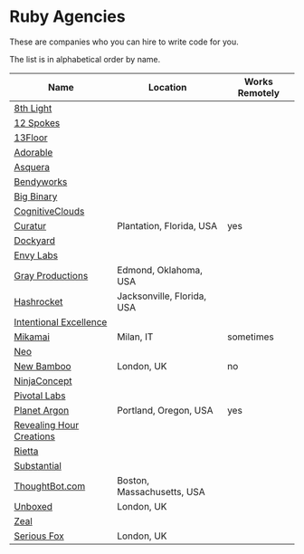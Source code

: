 # Ruby Agencies

These are companies who you can hire to write code for you.

The list is in alphabetical order by name.

Name                                                | Location                   | Works Remotely
----------------------------------------------------|----------------------------|---------------
[8th Light](http://8thLight.com)                    |                            |
[12 Spokes](http://www.12spokes.com/)               |                            |
[13Floor](http://13floor.org/)                      |                            |
[Adorable](http://Adorable.io)                      |                            |
[Asquera](http://asquera.de)                        |                            |
[Bendyworks](http://Bendyworks.com)                 |                            |
[Big Binary](http://BigBinary.com)                  |                            |
[CognitiveClouds](http://www.cognitiveclouds.com/)  |                            |
[Curatur](http://Curatur.com)                       | Plantation, Florida, USA   | yes
[Dockyard](http://dockyard.com)                     |                            |
[Envy Labs](http://envylabs.com)                    |                            |
[Gray Productions](http://graysoftinc.com/)         | Edmond, Oklahoma, USA      |
[Hashrocket](http://Hashrocket.com)                 | Jacksonville, Florida, USA |
[Intentional Excellence](http://iephq.com)          |                            |
[Mikamai](http://www.mikamai.com)                   | Milan, IT                  | sometimes
[Neo](http://Neo.com)                               |                            |
[New Bamboo](http://www.new-bamboo.co.uk)           | London, UK                 | no
[NinjaConcept](http://ninjaconcept.com)             |                            |
[Pivotal Labs](http://pivotal.com)                  |                            |
[Planet Argon](http://planetargon.com)              | Portland, Oregon, USA      | yes
[Revealing Hour Creations](http://revealinghour.in) |                            |
[Rietta](http://rietta.com)                         |                            |
[Substantial](http://substantial.com)               |                            |
[ThoughtBot.com](http://thoughtbot.com)             | Boston, Massachusetts, USA |
[Unboxed](http://www.unboxedconsulting.com)         | London, UK                 |
[Zeal](http://www.codingzeal.com/)                  |                            |
[Serious Fox](http://www.seriousfox.co.uk)          | London, UK                 |

